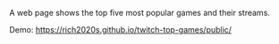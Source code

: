 A web page shows the top five most popular games and their streams.

Demo: https://rich2020s.github.io/twitch-top-games/public/
